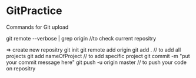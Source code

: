 # GitPractice

Commands for Git upload

git remote --verbose | grep origin       //to check current repositry

=> create new repositry
git init
git remote add origin <URL>
git add .                                // to add all projects
git add nameOfProject                    // to add specific project
git commit -m "put your commit message here"
git push -u origin master                 // to push your code on repositry
